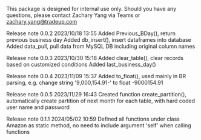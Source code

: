 This package is designed for internal use only. Should you have any questions, please contact Zachary Yang via Teams or zachary.yang@tradeup.com

Release note 0.0.2   2023/10/18 13:55
Added Previous_BDay(), return previous business day
Added db_insert(), insert dataframes into database
Added data_pull, pull data from MySQL DB including original column names


Release note 0.0.3   2023/10/30 15:18
Added clear_table(), clear records based on customized conditions
Added last_business_day()

Release note 0.0.4   2023/11/09 15:37
Added to_float(), used mainly in BR parsing, e.g. change string '9,000,154.91-' to float -9000154.91

Release note 0.0.5   2023/11/29 16:43
Created function create_partition(), automatically create partition of next month for each table, with hard coded user name and password

Release note 0.1.1   2024/05/02 10:59
Defined all functions under class Amazon as static method, no need to include argument 'self' when calling functions